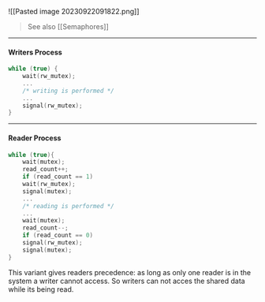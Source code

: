 ![[Pasted image 20230922091822.png]]
>See also [[Semaphores]]

***
#### Writers Process
```cpp
while (true) {
	wait(rw_mutex);
	...
	/* writing is performed */
	...
	signal(rw_mutex);
}
```

***
#### Reader Process
```cpp
while (true){
	wait(mutex);
	read_count++;
	if (read_count == 1)
	wait(rw_mutex);
	signal(mutex);
	...
	/* reading is performed */
	...
	wait(mutex);
	read_count--;
	if (read_count == 0)
	signal(rw_mutex);
	signal(mutex);
}
```
This variant gives readers precedence: as long as only one reader is in the system a writer cannot access. So writers can not acces the shared data while its being read.